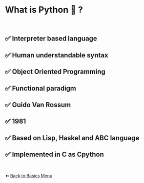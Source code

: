 &nbsp;

&nbsp;

# What is Python :snake: ?

&nbsp;

## :white_check_mark: Interpreter based language

## :white_check_mark: Human understandable syntax

## :white_check_mark: Object Oriented Programming

## :white_check_mark: Functional paradigm

## :white_check_mark: Guido Van Rossum

## :white_check_mark: 1981

## :white_check_mark: Based on Lisp, Haskel and ABC language

## :white_check_mark: Implemented in C as Cpython

&nbsp;

:rewind: [Back to Basics Menu](https://github.com/kumar1987an/Python_Sept2021_Tutorials/tree/root/Basics)
